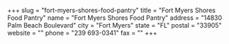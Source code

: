 +++
slug = "fort-myers-shores-food-pantry"
title = "Fort Myers Shores Food Pantry"
name = "Fort Myers Shores Food Pantry"
address = "14830 Palm Beach Boulevard"
city = "Fort Myers"
state = "FL"
postal = "33905"
website = ""
phone = "239 693-0341"
fax = ""
+++
